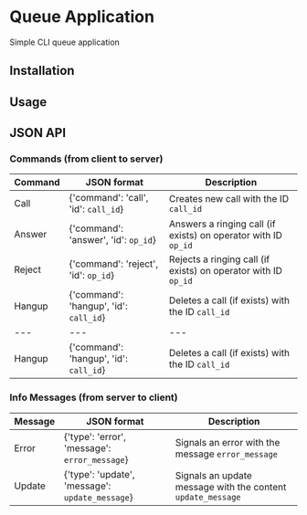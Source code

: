 # Queue Application
Simple CLI queue application

## Installation

## Usage

## JSON API
### Commands (from client to server)
Command | JSON format | Description
--- | --- | ---
Call | {'command': 'call', 'id': `call_id`} | Creates new call with the ID `call_id`
Answer | {'command': 'answer', 'id': `op_id`} | Answers a ringing call (if exists) on operator with ID `op_id`
Reject | {'command': 'reject', 'id': `op_id`} | Rejects a ringing call (if exists) on operator with ID `op_id`
Hangup | {'command': 'hangup', 'id': `call_id`} | Deletes a call (if exists) with the ID `call_id`
--- | --- | ---
Hangup | {'command': 'hangup', 'id': `call_id`} | Deletes a call (if exists) with the ID `call_id`

### Info Messages (from server to client)
Message | JSON format | Description
--- | --- | ---
Error | {'type': 'error', 'message': `error_message`} | Signals an error with the message `error_message`
Update | {'type': 'update', 'message': `update_message`} | Signals an update message with the content `update_message`
